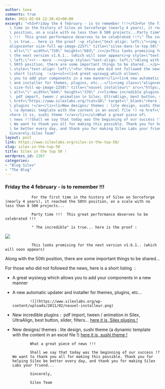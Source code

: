 ```yaml
---
author: lexa
comments: true
date: 2011-02-04 22:38:42+00:00
excerpt: "<h3>Friday the 4 february - is to remember !!!</h3>For the first\
  \ time in the history of Silex on Sorceforge (nearly 4 years), it reached the 50th\
  \ position, on a scale with no less than 8 500 projects...Party time\
  \ !!!  This great performance deserves to be celebrated !!!\" The incredible\"\
  \ is true... here is the proof :<p style=\"text-align: left;\"><img class=\"\
  aligncenter size-full wp-image-2257\" title=\"silex-dans-le-top-50\" src=\"https://www.silexlabs.org/wp-content/uploads/2011/02/silex-dans-le-top-501.png\"\
  \ alt=\"\" width=\"720\" height=\"603\" /></p>This looks promising for\
  \ the next version v1.6.1.. (which will soon appears)<p style=\"text-align:\
  \ left;\"><!-- more --></p><p style=\"text-align: left;\">Along with the\
  \ 50th position, there are some important things to be shared...</p><p\
  \ style=\"text-align: left;\">For those who did not followed the news, here is a\
  \ short listing  :</p><ul><li>A great wysiwyg which allows\
  \ you to add your components in a new manner</li><li>A new automatic updater\
  \ and installer for themes, plugins, etc...</li><img class=\"aligncenter\
  \ size-full wp-image-2258\" title=\"nouvel installeur\" src=\"https://www.silexlabs.org/wp-content/uploads/2011/02/nouvel-installeur.png\"\
  \ alt=\"\" width=\"644\" height=\"376\" /><li>New incredible plugins :\
  \  pdf import, tween / animation in Silex, UltraAlign, best button, slider, filters... <a\
  \ href=\"https://www.silexlabs.org/?cat=38\" target=\"_blank\">here it is, Silex\
  \ plugins !</a></li><li>New designs/ themes : lite design, sushi theme\
  \ (a dynamic template with the content in an excel file !) <a href=\"https://www.silexlabs.org/?p=1401\"\
  >here it is, sushi theme !</a></li></ul>What a great piece of\
  \ news !!!Shall we say that today was the beginning of our success !?\
  \ We want to thank you all for making this possible. Thank you for helping Silex\
  \ be better every day, and thank you for making Silex Labs your friend...\
  Sincerely,Silex Team"
layout: post
link: https://www.silexlabs.org/silex-in-the-top-50/
slug: silex-in-the-top-50
title: Silex in the top 50 !
wordpress_id: 2267
categories:
- "Blog Silex"
- "The Blog"
---
```


### Friday the 4 february - is to remember !!!


				For the first time in the history of Silex on Sorceforge (nearly 4 years), it reached the 50th position, on a scale with no less than 8 500 projects...

				Party time !!!  This great performance deserves to be celebrated !!!

				" The incredible" is true... here is the proof :


![](https://www.silexlabs.org/wp-content/uploads/2011/02/silex-dans-le-top-501.png)


				This looks promising for the next version v1.6.1.. (which will soon appears)


<!-- more -->




Along with the 50th position, there are some important things to be shared...




For those who did not followed the news, here is a short listing  :







  * A great wysiwyg which allows you to add your components in a new manner


  * A new automatic updater and installer for themes, plugins, etc...

				![](https://www.silexlabs.org/wp-content/uploads/2011/02/nouvel-installeur.png)

  * New incredible plugins :  pdf import, tween / animation in Silex, UltraAlign, best button, slider, filters... [here it is, Silex plugins !](https://www.silexlabs.org/?cat=38)


  * New designs/ themes : lite design, sushi theme (a dynamic template with the content in an excel file !) [here it is, sushi theme !](https://www.silexlabs.org/?p=1401)


				What a great piece of news !!!

				Shall we say that today was the beginning of our success !? We want to thank you all for making this possible. Thank you for helping Silex be better every day, and thank you for making Silex Labs your friend...

				Sincerely,

				Silex Team
